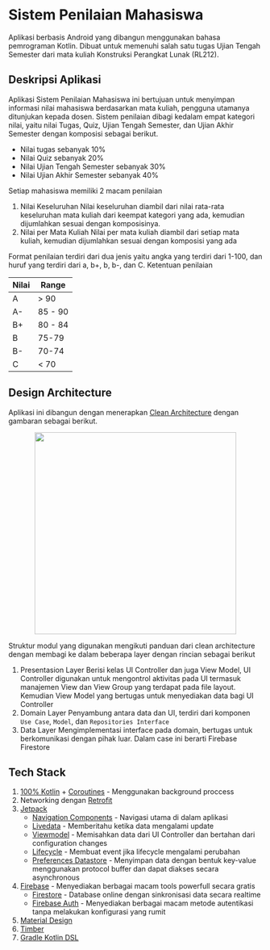 # Sistem Penilaian Mahasiswa
Aplikasi berbasis Android yang dibangun menggunakan bahasa pemrograman Kotlin. Dibuat untuk memenuhi salah satu tugas Ujian Tengah Semester dari mata kuliah Konstruksi Perangkat Lunak (RL212). 


## Deskripsi Aplikasi
Aplikasi Sistem Penilaian Mahasiswa ini bertujuan untuk menyimpan informasi nilai mahasiswa berdasarkan mata kuliah, pengguna utamanya ditunjukan kepada dosen. Sistem penilaian dibagi kedalam empat kategori nilai, yaitu nilai Tugas, Quiz, Ujian Tengah Semester, dan Ujian Akhir Semester dengan komposisi sebagai berikut.
- Nilai tugas sebanyak 10%
- Nilai Quiz sebanyak 20%
- Nilai Ujian Tengah Semester sebanyak 30%
- Nilai Ujian Akhir Semester sebanyak 40%

Setiap mahasiswa memiliki 2 macam penilaian
1. Nilai Keseluruhan
Nilai keseluruhan diambil dari nilai rata-rata keseluruhan mata kuliah dari keempat kategori yang ada, kemudian dijumlahkan sesuai dengan komposisinya.
2. Nilai per Mata Kuliah
Nilai per mata kuliah diambil dari setiap mata kuliah, kemudian dijumlahkan sesuai dengan komposisi yang ada

Format penilaian terdiri dari dua jenis yaitu angka yang terdiri dari 1-100, dan huruf yang terdiri dari a, b+, b, b-, dan C. Ketentuan penilaian

| Nilai | Range |
|-------|-------------|
| A     | > 90        |
| A-    | 85 - 90     |
| B+    | 80 - 84     |
| B     | 75-79       |
| B-    | 70-74       |
| C     | < 70        |

## Design Architecture

Aplikasi ini dibangun dengan menerapkan [Clean Architecture](https://blog.cleancoder.com/uncle-bob/2012/08/13/the-clean-architecture.html) dengan gambaran sebagai berikut.
<p align="center">
  <img src="https://blog.cleancoder.com/uncle-bob/images/2012-08-13-the-clean-architecture/CleanArchitecture.jpg" height="400px" />
</p>

Struktur modul yang digunakan mengikuti panduan dari clean architecture dengan membagi ke dalam beberapa layer dengan rincian sebagai berikut
1. Presentasion Layer
Berisi kelas UI Controller dan juga View Model, UI Controller digunakan untuk mengontrol aktivitas pada UI termasuk manajemen View dan View Group yang terdapat pada file layout. Kemudian View Model yang bertugas untuk menyediakan data bagi UI Controller
2. Domain Layer
Penyambung antara data dan UI, terdiri dari komponen ```Use Case```, ```Model```, dan ```Repositories Interface``` 
3. Data Layer
Mengimplementasi interface pada domain, bertugas untuk berkomunikasi dengan pihak luar. Dalam case ini berarti Firebase Firestore

## Tech Stack
1. [100% Kotlin](https://kotlinlang.org/) + [Coroutines](https://developer.android.com/kotlin/coroutines) - Menggunakan background proccess
2. Networking dengan [Retrofit](https://square.github.io/retrofit/)
3. [Jetpack](https://developer.android.com/jetpack)
    * [Navigation Components](https://developer.android.com/guide/navigation/navigation-getting-started) - Navigasi utama di dalam aplikasi
    * [Livedata](https://developer.android.com/topic/libraries/architecture/livedata) - Memberitahu ketika data mengalami update
    * [Viewmodel](https://developer.android.com/topic/libraries/architecture/viewmodel) - Memisahkan data dari UI Controller dan bertahan dari configuration changes
    * [Lifecycle](https://developer.android.com/topic/libraries/architecture/lifecycle) - Membuat event jika lifecycle mengalami perubahan
    * [Preferences Datastore](https://developer.android.com/topic/libraries/architecture/datastore) - Menyimpan data dengan bentuk key-value menggunakan protocol buffer dan dapat diakses secara asynchronous
4. [Firebase](https://firebase.google.com/) - Menyediakan berbagai macam tools powerfull secara gratis 
    * [Firestore](https://firebase.google.com/docs/firestore) - Database online dengan sinkronisasi data secara realtime
    * [Firebase Auth](https://firebase.google.com/docs/auth) - Menyediakan berbagai macam metode autentikasi tanpa melakukan konfigurasi yang rumit
5. [Material Design](https://material.io/develop/android)
6. [Timber](https://github.com/JakeWharton/timber)
7. [Gradle Kotlin DSL](https://docs.gradle.org/current/userguide/kotlin_dsl.html)
